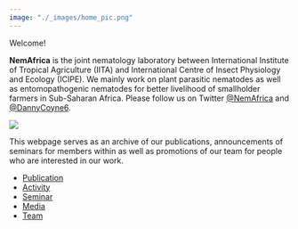 ```yaml
---
image: "./_images/home_pic.png"
---
```


Welcome!

**NemAfrica** is the joint nematology laboratory between International Institute of Tropical Agriculture (IITA) and International Centre of Insect Physiology and Ecology (ICIPE). We mainly work on plant parasitic nematodes as well as entomopathogenic nematodes for better livelihood of smallholder farmers in Sub-Saharan Africa. Please follow us on Twitter [@NemAfrica](https://twitter.com/NemAfrica) and [@DannyCoyne6](https://twitter.com/DannyCoyne6).

![](../nemafrica.png)

This webpage serves as an archive of our publications, announcements of seminars for members within as well as promotions of our team for people who are interested in our work.

- [Publication](./publication/)
- [Activity](./activity/)
- [Seminar](./seminar/)
- [Media](./media/)
- [Team](./team/)


